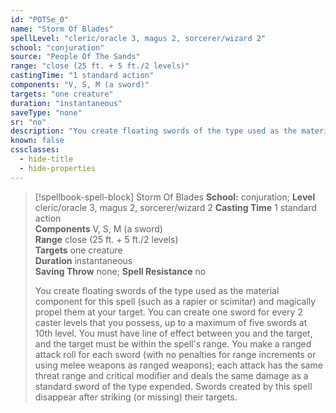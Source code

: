 ```yaml
---
id: "POTSe_0"
name: "Storm Of Blades"
spellLevel: "cleric/oracle 3, magus 2, sorcerer/wizard 2"
school: "conjuration"
source: "People Of The Sands"
range: "close (25 ft. + 5 ft./2 levels)"
castingTime: "1 standard action"
components: "V, S, M (a sword)"
targets: "one creature"
duration: "instantaneous"
saveType: "none"
sr: "no"
description: "You create floating swords of the type used as the material component for this spell (such as a rapier or scimitar) and magically propel them at your target. You can create one sword for every 2 caster levels that you possess, up to a maximum of five swords at 10th level. You must have line of effect between you and the target, and the target must be within the spell's range. You make a ranged attack roll for each sword (with no penalties for range increments or using melee weapons as ranged weapons); each attack has the same threat range and critical modifier and deals the same damage as a standard sword of the type expended. Swords created by this spell disappear after striking (or missing) their targets."
known: false
cssclasses:
  - hide-title
  - hide-properties
---
```


> [!spellbook-spell-block] Storm Of Blades
> **School:** conjuration; **Level** cleric/oracle 3, magus 2, sorcerer/wizard 2
> **Casting Time** 1 standard action  
> **Components** V, S, M (a sword)  
> **Range** close (25 ft. + 5 ft./2 levels)  
> **Targets** one creature  
> **Duration** instantaneous  
> **Saving Throw** none; **Spell Resistance** no
> 
> You create floating swords of the type used as the material component for this spell (such as a rapier or scimitar) and magically propel them at your target. You can create one sword for every 2 caster levels that you possess, up to a maximum of five swords at 10th level. You must have line of effect between you and the target, and the target must be within the spell's range. You make a ranged attack roll for each sword (with no penalties for range increments or using melee weapons as ranged weapons); each attack has the same threat range and critical modifier and deals the same damage as a standard sword of the type expended. Swords created by this spell disappear after striking (or missing) their targets.